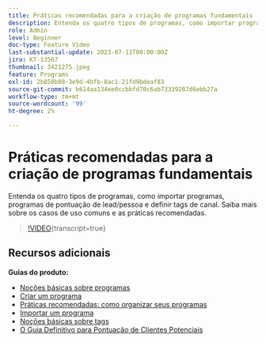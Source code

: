 ```yaml
---
title: Práticas recomendadas para a criação de programas fundamentais
description: Entenda os quatro tipos de programas, como importar programas, programas de pontuação de lead/pessoa e definir tags de canal. Saiba mais sobre os casos de uso comuns e as práticas recomendadas.
role: Admin
level: Beginner
doc-type: Feature Video
last-substantial-update: 2023-07-11T00:00:00Z
jira: KT-13567
thumbnail: 3421275.jpeg
feature: Programs
exl-id: 2b850b08-3e9d-4bfb-8ac1-21fd9bdeaf83
source-git-commit: b614aa134ee0ccbbfd70c6ab73339287d6ebb27a
workflow-type: tm+mt
source-wordcount: '99'
ht-degree: 2%

---
```


# Práticas recomendadas para a criação de programas fundamentais

Entenda os quatro tipos de programas, como importar programas, programas de pontuação de lead/pessoa e definir tags de canal. Saiba mais sobre os casos de uso comuns e as práticas recomendadas.

>[!VIDEO](https://video.tv.adobe.com/v/3421275/?learn=on){transcript=true}

## Recursos adicionais

**Guias do produto:**

* [Noções básicas sobre programas](https://experienceleague.adobe.com/docs/marketo/using/product-docs/core-marketo-concepts/programs/creating-programs/understanding-programs.html)
* [Criar um programa](https://experienceleague.adobe.com/docs/marketo/using/product-docs/core-marketo-concepts/programs/creating-programs/create-a-program.html)
* [Práticas recomendadas: como organizar seus programas](https://experienceleague.adobe.com/docs/marketo/using/product-docs/core-marketo-concepts/programs/working-with-programs/best-practice-how-to-organize-your-programs.html)
* [Importar um programa](https://experienceleague.adobe.com/docs/marketo/using/product-docs/core-marketo-concepts/programs/working-with-programs/import-a-program.html)
* [Noções básicas sobre tags](https://experienceleague.adobe.com/docs/marketo/using/product-docs/core-marketo-concepts/programs/working-with-programs/understanding-tags.html)
* [O Guia Definitivo para Pontuação de Clientes Potenciais](https://business.adobe.com/resources/guides/lead-scoring.html)
